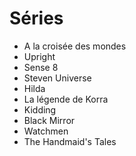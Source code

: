 # Séries

- A la croisée des mondes 
- Upright
- Sense 8
- Steven Universe
- Hilda
- La légende de Korra
- Kidding
- Black Mirror
- Watchmen
- The Handmaid's Tales
